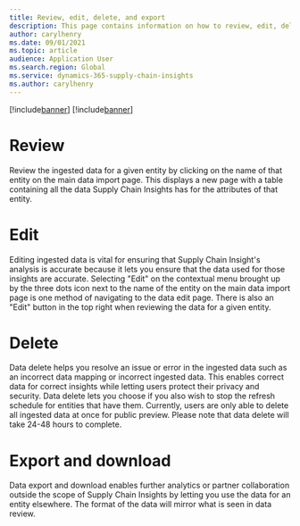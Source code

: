 ```yaml
---
title: Review, edit, delete, and export
description: This page contains information on how to review, edit, delete, and export data in Supply Chain Insights
author: carylhenry
ms.date: 09/01/2021
ms.topic: article
audience: Application User
ms.search.region: Global
ms.service: dynamics-365-supply-chain-insights
ms.author: carylhenry
---
```


[!include[banner](includes/banner.md)]
[!include[banner](includes/preview-banner.md)]

# Review
Review the ingested data for a given entity by clicking on the name of that entity on the main data import page. 
This displays a new page with a table containing all the data Supply Chain Insights has for the attributes of that entity.

# Edit
Editing ingested data is vital for ensuring that Supply Chain Insight's analysis is accurate because it lets you ensure that the data used for those insights are accurate. 
Selecting "Edit" on the contextual menu brought up by the three dots icon next to the name of the entity on the main data import page is one method of navigating to the data edit page. 
There is also an "Edit" button in the top right when reviewing the data for a given entity.

# Delete
Data delete helps you resolve an issue or error in the ingested data such as an incorrect data mapping or incorrect ingested data. 
This enables correct data for correct insights while letting users protect their privacy and security. 
Data delete lets you choose if you also wish to stop the refresh schedule for entities that have them. 
Currently, users are only able to delete all ingested data at once for public preview. Please note that data delete will take 24-48 hours to complete.

# Export and download
Data export and download enables further analytics or partner collaboration outside the scope of Supply Chain Insights by letting you use the data for an entity elsewhere. 
The format of the data will mirror what is seen in data review.
